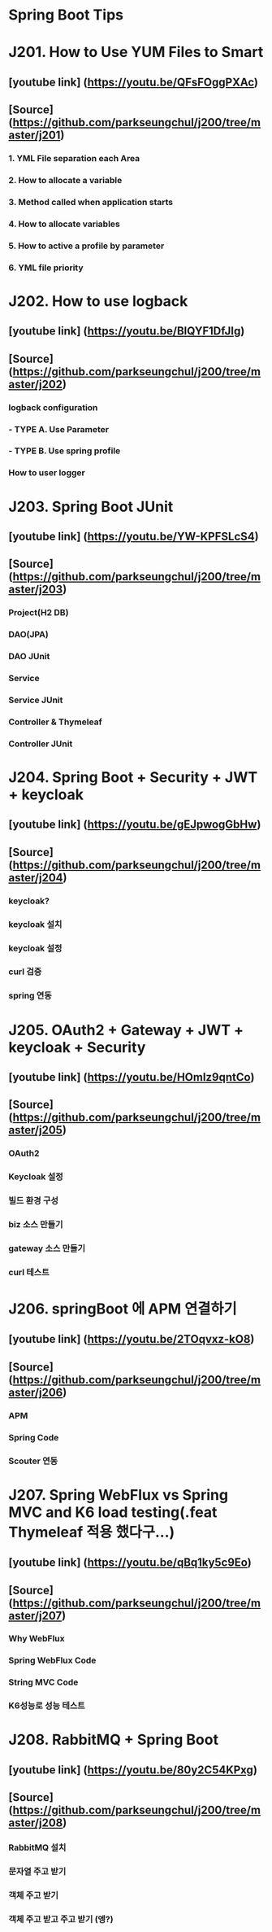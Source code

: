 # Spring Boot Tips  
# 
# J201. How to Use YUM Files to Smart
## [youtube link] (https://youtu.be/QFsFOggPXAc)
## [Source] (https://github.com/parkseungchul/j200/tree/master/j201)
### 1. YML File separation each Area
### 2. How to allocate a variable
### 3. Method called when application starts

### 4. How to allocate variables
### 5. How to active a profile by parameter
### 6. YML file priority  
#  
#
# J202. How to use logback
## [youtube link] (https://youtu.be/BlQYF1DfJIg)
## [Source] (https://github.com/parkseungchul/j200/tree/master/j202)
### logback configuration  
### - TYPE A. Use Parameter 
### - TYPE B. Use spring profile  
### How to user logger
#  
#
# J203. Spring Boot JUnit
## [youtube link] (https://youtu.be/YW-KPFSLcS4)
## [Source] (https://github.com/parkseungchul/j200/tree/master/j203)
### Project(H2 DB)
### DAO(JPA) 
### DAO JUnit 
### Service
### Service JUnit  
### Controller & Thymeleaf
### Controller JUnit
#  
#
# J204. Spring Boot + Security + JWT + keycloak
## [youtube link] (https://youtu.be/gEJpwogGbHw)
## [Source] (https://github.com/parkseungchul/j200/tree/master/j204)
### keycloak?
### keycloak 설치
### keycloak 설정
### curl 검증
### spring 연동
#
#
# J205. OAuth2 + Gateway + JWT + keycloak + Security
## [youtube link] (https://youtu.be/HOmIz9qntCo)
## [Source] (https://github.com/parkseungchul/j200/tree/master/j205)
### OAuth2
### Keycloak 설정
### 빌드 환경 구성
### biz 소스 만들기
### gateway 소스 만들기
### curl 테스트
#
#
# J206. springBoot 에 APM 연결하기
## [youtube link] (https://youtu.be/2TOqvxz-kO8)
## [Source] (https://github.com/parkseungchul/j200/tree/master/j206)
### APM
### Spring Code 
### Scouter 연동
#
#
#
# J207. Spring WebFlux vs Spring MVC and K6 load testing(.feat Thymeleaf 적용 했다구...)
## [youtube link] (https://youtu.be/qBq1ky5c9Eo)
## [Source] (https://github.com/parkseungchul/j200/tree/master/j207)
### Why WebFlux
### Spring WebFlux Code
### String MVC Code
### K6성능로 성능 테스트
#
#
#
# J208. RabbitMQ + Spring Boot
## [youtube link] (https://youtu.be/80y2C54KPxg)
## [Source] (https://github.com/parkseungchul/j200/tree/master/j208)
### RabbitMQ 설치
### 문자열 주고 받기
### 객체 주고 받기
### 객체 주고 받고 주고 받기 (엥?)